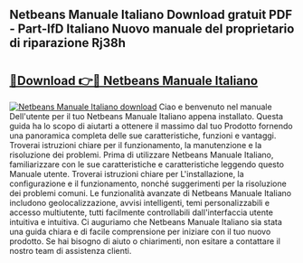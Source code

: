 ## Netbeans Manuale Italiano Download gratuit PDF - Part-lfD Italiano Nuovo manuale del proprietario di riparazione Rj38h

# <h2><a href="http://df9y7q9.blite.top/?on=Netbeans+Manuale+Italiano">🔗Download 👉🔴 Netbeans Manuale Italiano</a></h2>

[![Netbeans Manuale Italiano download](https://i.imgur.com/lujVjoI.png)](http://df9y7q9.blite.top/?on=Netbeans+Manuale+Italiano)
Ciao e benvenuto nel manuale Dell'utente per il tuo Netbeans Manuale Italiano appena installato. Questa guida ha lo scopo di aiutarti a ottenere il massimo dal tuo Prodotto fornendo una panoramica completa delle sue caratteristiche, funzioni e vantaggi. Troverai istruzioni chiare per il funzionamento, la manutenzione e la risoluzione dei problemi. Prima di utilizzare Netbeans Manuale Italiano, familiarizzare con le sue caratteristiche e caratteristiche leggendo questo Manuale utente. Troverai istruzioni chiare per L'installazione, la configurazione e il funzionamento, nonché suggerimenti per la risoluzione dei problemi comuni. Le funzionalità avanzate di Netbeans Manuale Italiano includono geolocalizzazione, avvisi intelligenti, temi personalizzabili e accesso multiutente, tutti facilmente controllabili dall'interfaccia utente intuitiva e intuitiva. Ci auguriamo che Netbeans Manuale Italiano sia stata una guida chiara e di facile comprensione per iniziare con il tuo nuovo prodotto. Se hai bisogno di aiuto o chiarimenti, non esitare a contattare il nostro team di assistenza clienti.
